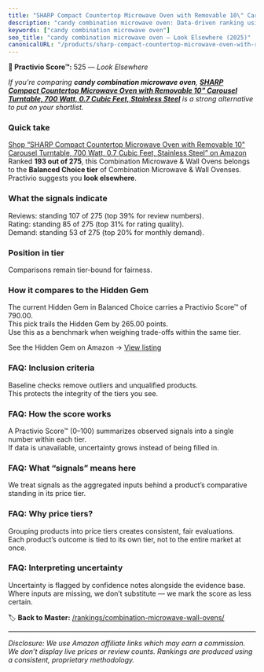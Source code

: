 ```yaml
---
title: "SHARP Compact Countertop Microwave Oven with Removable 10\" Carousel Turntable, 700 Watt, 0.7 Cubic Feet, Stainless Steel"
description: "candy combination microwave oven: Data-driven ranking using the Practivio Score™. Positioned by quality, value, demand, findability, momentum."
keywords: ["candy combination microwave oven"]
seo_title: "candy combination microwave oven — Look Elsewhere (2025)"
canonicalURL: "/products/sharp-compact-countertop-microwave-oven-with-removable-10-carousel-turntable-700-watt-07-cubic-feet-stainless-steel-B0CNS5FMPT/"
---
```


**🚫 Practivio Score™:** 525 — _Look Elsewhere_


*If you're comparing **candy combination microwave oven**, **[SHARP Compact Countertop Microwave Oven with Removable 10" Carousel Turntable, 700 Watt, 0.7 Cubic Feet, Stainless Steel](https://www.amazon.com/dp/B0CNS5FMPT?tag=practivio-20)** is a strong alternative to put on your shortlist.*
### Quick take
[Shop “SHARP Compact Countertop Microwave Oven with Removable 10" Carousel Turntable, 700 Watt, 0.7 Cubic Feet, Stainless Steel” on Amazon](https://www.amazon.com/dp/B0CNS5FMPT?tag=practivio-20)
Ranked **193 out of 275**, this Combination Microwave & Wall Ovens belongs to the **Balanced Choice tier** of Combination Microwave & Wall Ovenses.  
Practivio suggests you **look elsewhere**.

### What the signals indicate
Reviews: standing 107 of 275 (top 39% for review numbers).  
Rating: standing 85 of 275 (top 31% for rating quality).  
Demand: standing 53 of 275 (top 20% for monthly demand).

### Position in tier
Comparisons remain tier-bound for fairness.

### How it compares to the Hidden Gem
The current Hidden Gem in Balanced Choice carries a Practivio Score™ of 790.00.  
This pick trails the Hidden Gem by 265.00 points.  
Use this as a benchmark when weighing trade-offs within the same tier.  

See the Hidden Gem on Amazon → [View listing](https://www.amazon.com/dp/B07JYNPTX3?tag=practivio-20)

### FAQ: Inclusion criteria
Baseline checks remove outliers and unqualified products.  
This protects the integrity of the tiers you see.

### FAQ: How the score works
A Practivio Score™ (0–100) summarizes observed signals into a single number within each tier.  
If data is unavailable, uncertainty grows instead of being filled in.

### FAQ: What “signals” means here
We treat signals as the aggregated inputs behind a product’s comparative standing in its price tier.

### FAQ: Why price tiers?
Grouping products into price tiers creates consistent, fair evaluations.  
Each product’s outcome is tied to its own tier, not to the entire market at once.

### FAQ: Interpreting uncertainty
Uncertainty is flagged by confidence notes alongside the evidence base.  
Where inputs are missing, we don’t substitute — we mark the score as less certain.


🏷️ **Back to Master:** [/rankings/combination-microwave-wall-ovens/](/rankings/combination-microwave-wall-ovens/)

---
_Disclosure: We use Amazon affiliate links which may earn a commission. We don’t display live prices or review counts. Rankings are produced using a consistent, proprietary methodology._
